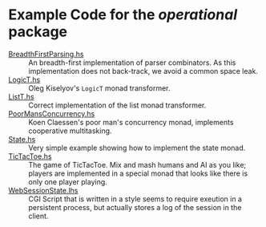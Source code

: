 Example Code for the *operational* package
==========================================

<dl>
<dt><a href="examples/BreadthFirstParsing.hs">BreadthFirstParsing.hs</a>
    <dd>An breadth-first implementation of parser combinators.
    As this implementation does not back-track, we avoid a common space leak.
<dt><a href="examples/LogicT.hs">LogicT.hs</a>
    <dd>Oleg Kiselyov's <code>LogicT</code> monad transformer.
<dt><a href="examples/ListT.hs">ListT.hs</a>
    <dd>Correct implementation of the list monad transformer.
<dt><a href="examples/PoorMansConcurrency.hs">PoorMansConcurrency.hs</a>
    <dd>Koen Claessen's poor man's concurrency monad, implements cooperative multitasking.
<dt><a href="examples/State.hs">State.hs</a>
    <dd>Very simple example showing how to implement the state monad.
<dt><a href="examples/TicTacToe.hs">TicTacToe.hs</a>
    <dd>The game of TicTacToe. Mix and mash humans and AI as you like; players are implemented in a special monad that looks like there is only one player playing.
<dt><a href="examples/WebSessionState.lhs">WebSessionState.lhs</a>
    <dd>CGI Script that is written in a style seems to require exeution in a persistent process, but actually stores a log of the session in the client.
</dl>
